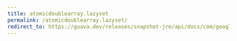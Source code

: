 ```yaml
---
title: atomicdoublearray.lazyset
permalink: /atomicdoublearray.lazyset/
redirect_to: https://guava.dev/releases/snapshot-jre/api/docs/com/google/common/util/concurrent/AtomicDoubleArray.html#lazySet-int-double-
---
```

